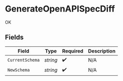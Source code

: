 # GenerateOpenAPISpecDiff

OK


## Fields

| Field              | Type               | Required           | Description        |
| ------------------ | ------------------ | ------------------ | ------------------ |
| `CurrentSchema`    | *string*           | :heavy_check_mark: | N/A                |
| `NewSchema`        | *string*           | :heavy_check_mark: | N/A                |